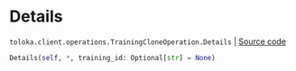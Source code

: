 # Details
`toloka.client.operations.TrainingCloneOperation.Details` | [Source code](https://github.com/Toloka/toloka-kit/blob/v1.2.0/src/client/operations.py#L225)

```python
Details(self, *, training_id: Optional[str] = None)
```

